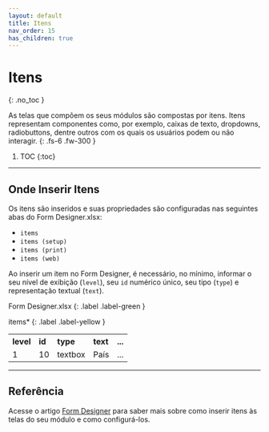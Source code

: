 ```yaml
---
layout: default
title: Itens
nav_order: 15
has_children: true
---
```


# Itens
{: .no_toc }


As telas que compõem os seus módulos são compostas por itens. Itens representam componentes como, por exemplo, caixas de texto, dropdowns, radiobuttons, dentre outros com os quais os usuários podem ou não interagir.
{: .fs-6 .fw-300 }

1. TOC
{:toc}

---

## Onde Inserir Itens

Os itens são inseridos e suas propriedades são configuradas nas seguintes abas do Form Designer.xlsx:

- `items`
- `items (setup)`
- `items (print)`
- `items (web)`

Ao inserir um item no Form Designer, é necessário, no mínimo, informar o seu nível de exibição (`level`), seu `id` numérico único, seu tipo (`type`) e representação textual (`text`).

Form Designer.xlsx
{: .label .label-green }

items*
{: .label .label-yellow }

<table>
  <tr>
    <th style="text-align:left">level</th>
    <th style="text-align:left">id</th>
    <th style="text-align:left">type</th>
    <th style="text-align:left">text</th>
    <th style="text-align:left">...</th>
  </tr>
  <tr>
    <td>1</td>
    <td>10</td>
    <td>textbox</td>
    <td>País</td>
    <td>...</td>
  </tr>
</table>

---

## Referência

Acesse o artigo [Form Designer](formdesigner.md) para saber mais sobre como inserir itens às telas do seu módulo e como configurá-los.
